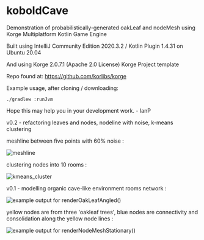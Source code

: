 # koboldCave
Demonstration of probabilistically-generated oakLeaf and nodeMesh using Korge Multiplatform Kotlin Game Engine

Built using IntelliJ Community Edition 2020.3.2 / Kotlin Plugin 1.4.31 on Ubuntu 20.04

And using Korge 2.0.7.1 (Apache 2.0 License) Korge Project template

Repo found at: https://github.com/korlibs/korge

Example usage, after cloning / downloading:

```./gradlew :runJvm```

Hope this may help you in your development work. - IanP

v0.2 - refactoring leaves and nodes, nodeline with noise, k-means clustering

meshline between five points with 60% noise :

![meshline](https://user-images.githubusercontent.com/13192685/112913775-a9602f00-90b7-11eb-900b-950758d1ce18.png)

clustering nodes into 10 rooms :

![kmeans_cluster](https://user-images.githubusercontent.com/13192685/112913824-c72d9400-90b7-11eb-99ed-77d15e4a3f16.png)

v0.1 - modelling organic cave-like environment rooms network :

![example output for renderOakLeafAngled()](nodes_oakLeaf.png "example output for renderOakLeafAngled()")

yellow nodes are from three 'oakleaf trees', blue nodes are connectivity and consolidation along the yellow node lines :

![example output for renderNodeMeshStationary()](nodes_mesh_consolidated.png "example output for renderNodeMeshStationary()")

